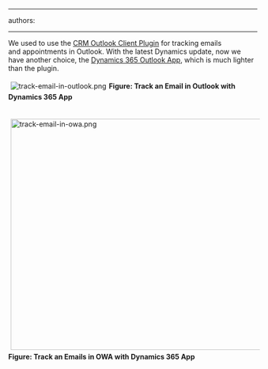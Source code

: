 

---
authors:

---




<span class='intro'> We used to use the <a href="https&#58;//www.microsoft.com/en-US/download/details.aspx?id=50370">CRM Outlook Client Plugin​</a> for tracking emails and&#160;appointments in Outlook. With the latest Dynamics update, now we have another choice,&#160;the&#160;<a href="https&#58;//www.microsoft.com/en-US/dynamics/crm-customer-center/dynamics-365-app-for-outlook-user-s-guide.aspx">Dynamics 365 Outlook App​</a>, which is much lighter​ than the plugin.​<br> </span>

<dl class="ssw15-rteElement-ImageArea">​<img src="/PublishingImages/track-email-in-outlook.png" alt="track-email-in-outlook.png" style="margin&#58;5px;" /><strong>Figure&#58; Track an Email&#160;in Outlook with Dynamics 365 App</strong><dl class="ssw15-rteElement-ImageArea"><dl class="ssw15-rteElement-ImageArea"><br><img src="/PublishingImages/track-email-in-owa.png" alt="track-email-in-owa.png" style="margin&#58;5px;width&#58;668px;height&#58;468px;" /><strong>Figure&#58; Track an&#160;Emails in OWA with Dynamics 365 App&#160;</strong><br></dl></dl><br></dl><p><br></p>


